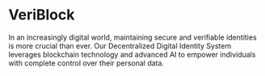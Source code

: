 # VeriBlock
In an increasingly digital world, maintaining secure and verifiable identities is more crucial than ever. Our Decentralized Digital Identity System leverages blockchain technology and advanced AI to empower individuals with complete control over their personal data.
